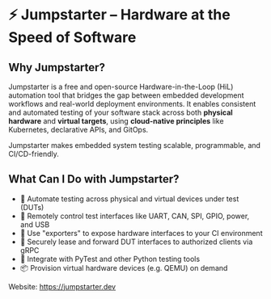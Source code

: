 # ⚡ Jumpstarter – Hardware at the Speed of Software

## Why Jumpstarter?

Jumpstarter is a free and open-source Hardware-in-the-Loop (HiL) automation tool that bridges the gap between embedded development workflows and real-world deployment environments. It enables consistent and automated testing of your software stack across both **physical hardware** and **virtual targets**, using **cloud-native principles** like Kubernetes, declarative APIs, and GitOps.

Jumpstarter makes embedded system testing scalable, programmable, and CI/CD-friendly.

## What Can I Do with Jumpstarter?

- 🧪 Automate testing across physical and virtual devices under test (DUTs)
- 🔌 Remotely control test interfaces like UART, CAN, SPI, GPIO, power, and USB
- 🧰 Use "exporters" to expose hardware interfaces to your CI environment
- 🔐 Securely lease and forward DUT interfaces to authorized clients via gRPC
- 🧪 Integrate with PyTest and other Python testing tools
- 📦 Provision virtual hardware devices (e.g. QEMU) on demand


Website: https://jumpstarter.dev
